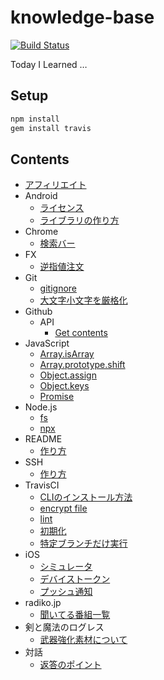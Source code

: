 # knowledge-base

[![Build Status](https://travis-ci.org/tanjo/knowledge-base.svg?branch=master)](https://travis-ci.org/tanjo/knowledge-base)

Today I Learned …

## Setup
```sh
npm install
gem install travis
```
## Contents

- [アフィリエイト](アフィリエイト.md)
- Android
  - [ライセンス](Android/ライセンス.md)
  - [ライブラリの作り方](Android/ライブラリの作り方.md)
- Chrome
  - [検索バー](Chrome/検索バー.md)
- FX
  - [逆指値注文](FX/逆指値注文.md)
- Git
  - [gitignore](Git/gitignore.md)
  - [大文字小文字を厳格化](Git/大文字小文字を厳格化.md)
- Github
  - API
    - [Get contents](Github/API/Get%20contents.md)
- JavaScript
  - [Array.isArray](JavaScript/Array.isArray.md)
  - [Array.prototype.shift](JavaScript/Array.prototype.shift.md)
  - [Object.assign](JavaScript/Object.assign.md)
  - [Object.keys](JavaScript/Object.keys.md)
  - [Promise](JavaScript/Promise.md)
- Node.js
  - [fs](Node.js/fs.md)
  - [npx](Node.js/npx.md)
- README
  - [作り方](README/作り方.md)
- SSH
  - [作り方](SSH/作り方.md)
- TravisCI
  - [CLIのインストール方法](TravisCI/CLIのインストール方法.md)
  - [encrypt file](TravisCI/encrypt%20file.md)
  - [lint](TravisCI/lint.md)
  - [初期化](TravisCI/初期化.md)
  - [特定ブランチだけ実行](TravisCI/特定ブランチだけ実行.md)
- iOS
  - [シミュレータ](iOS/シミュレータ.md)
  - [デバイストークン](iOS/デバイストークン.md)
  - [プッシュ通知](iOS/プッシュ通知.md)
- radiko.jp
  - [聞いてる番組一覧](radiko.jp/聞いてる番組一覧.md)
- 剣と魔法のログレス
  - [武器強化素材について](剣と魔法のログレス/武器強化素材について.md)
- 対話
  - [返答のポイント](対話/返答のポイント.md)
